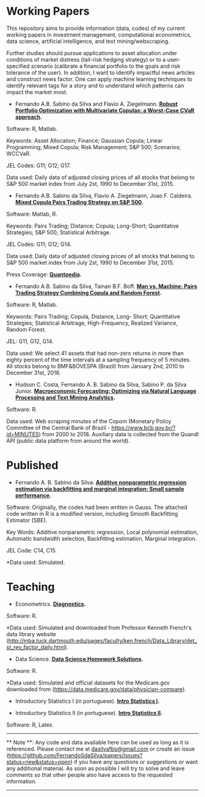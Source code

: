 Working Papers
==============

This repository aims to provide information (data, codes) of my current working papers in investment management, computational econometrics, data science, artificial intelligence, and text mining/webscraping. 

Further studies should pursue applications to asset allocation under conditions of market distress (tail-risk hedging strategy) or to a user-specified scenario (calibrate a financial portfolio to the goals and risk tolerance of the user). In addition, I want to identify impactful news articles and construct news factor. One can apply machine learning techniques to identify relevant tags for a story and to understand which patterns can impact the market most.

* Fernando A.B. Sabino da Silva and Flavio A. Ziegelmann. **[Robust Portfolio Optimization with Multivariate Copulas: a Worst-Case CVaR approach](https://github.com/FernandoSdaSilva/papers/tree/master/Portfolio_Optimization_with_Multidimensional_Copulas).**

Software: R, Matlab.

Keywords: Asset Allocation; Finance; Gaussian Copula; Linear Programming; Mixed Copula; Risk Management; S&P 500; Scenarios; WCCVaR. 

JEL Codes: G11; G12; G17.

Data used: Daily data of adjusted closing prices of all stocks that belong to S&P 500 market index from July 2st, 1990 to December 31st, 2015.


* Fernando A.B. Sabino da Silva, Flavio A. Ziegelmann, Joao F. Caldeira. **[Mixed Copula Pairs Trading Strategy on S&P 500](https://github.com/FernandoSdaSilva/papers/tree/master/Pairs_Trading_Daily_Frequency).**

Software: Matlab, R.

Keywords: Pairs Trading; Distance; Copula; Long-Short; Quantitative Strategies; S&P 500; Statistical Arbitrage.

JEL Codes: G11; G12; G14.

Data used: Daily data of adjusted closing prices of all stocks that belong to S&P 500 market index from July 2st, 1990 to December 31st, 2015.

Press Coverage: **[Quantpedia](https://quantpedia.com/Blog/Details/mixed-copula-pairs-trading-strategy).**


* Fernando A.B. Sabino da Silva, Tainan B.F. Boff. **[Man vs. Machine: Pairs Trading Strategy Combining Copula and Random Forest](https://github.com/FernandoSdaSilva/papers/tree/master/Pairs_Trading_Random_Forest).**

Software: R, Matlab.

Keywords: Pairs Trading; Copula, Distance, Long-
Short; Quantitative Strategies; Statistical Arbitrage, High-Frequency, Realized Variance, Random Forest.

JEL: G11, G12, G14.

Data used: We select 41 assets that had non-zero returns in more than eighty percent of the time intervals at a sampling frequency of 5 minutes. All stocks belong to BMF&BOVESPA (Brazil) from January 2nd, 2010 to December 31st, 2016.


* Hudson C. Costa, Fernando A. B. Sabino da Silva,  Sabino P. da Silva Junior. **[Macroeconomic Forecasting: Optimizing via Natural Language Processing and Text Mining Analytics](https://github.com/FernandoSdaSilva/papers/tree/master/Sentiment_Analysis).**

Software: R.

Data used: Web scraping minutes of the Copom (Monetary Policy Committee of the Central Bank of Brazil - https://www.bcb.gov.br/?id=MINUTES) from 2000 to 2018. Auxiliary data is collected from the Quandl API (public data platform from around the world).

Published
==============

* Fernando A. B. Sabino da Silva. **[Additive nonparametric regression estimation via backfitting and marginal integration: Small sample performance](https://github.com/FernandoSdaSilva/papers/tree/master/Nonparametric_Smoothing).** 

Software: Originally, the codes had been written in Gauss. The attached code written in R is a modified version, including Smooth Backfitting Estimator (SBE).

Key Words: Additive nonparametric regression, Local polynomial estimation, Automatic bandwidth selection, Backfitting estimation, Marginal integration.

JEL Code: C14, C15.

*Data used: Simulated.


Teaching
==============

* Econometrics. **[Diagnostics](https://github.com/FernandoSdaSilva/papers/tree/master/Econometrics).**

Software: R.

*Data used: Simulated and downloaded from Professor Kenneth French's data library website (http://mba.tuck.dartmouth.edu/pages/faculty/ken.french/Data_Library/det_st_rev_factor_daily.html).

* Data Science. **[Data Science Homework Solutions](https://github.com/FernandoSdaSilva/papers/tree/master/Data_Science).**

Software: R.

*Data used: Simulated and official datasets for the Medicare.gov downloaded from (https://data.medicare.gov/data/physician-compare).

* Introductory Statistics I (in portuguese). **[Intro Statistics I](https://github.com/FernandoSdaSilva/papers/tree/master/Introductory_Stat_I).**

* Introductory Statistics II (in portuguese). **[Intro Statistics II](https://github.com/FernandoSdaSilva/papers/tree/master/Introductory_Stat_II).**

Software: R, Latex.

---
** Note **: Any code and data available here can be used as long as it is referenced. Please contact me at dasilvafbs@gmail.com or create an issue (https://github.com/FernandoSdaSilva/papers/issues?status=new&status=open) if you have any questions or suggestions or want any additional material. As soon as possible I will try to solve and leave comments so that other people also have access to the requested information.

---